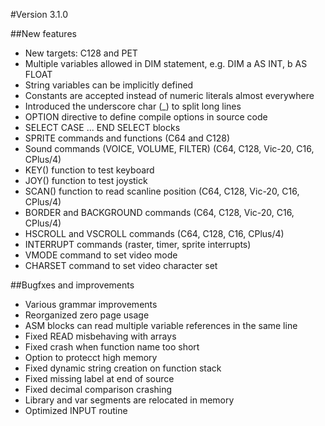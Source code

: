 #Version 3.1.0

##New features

- New targets: C128 and PET
- Multiple variables allowed in DIM statement, e.g. DIM a AS INT, b AS FLOAT
- String variables can be implicitly defined
- Constants are accepted instead of numeric literals almost everywhere
- Introduced the underscore char (_) to split long lines
- OPTION directive to define compile options in source code
- SELECT CASE ... END SELECT blocks
- SPRITE commands and functions (C64 and C128)
- Sound commands (VOICE, VOLUME, FILTER) (C64, C128, Vic-20, C16, CPlus/4)
- KEY() function to test keyboard
- JOY() function to test joystick
- SCAN() function to read scanline position (C64, C128, Vic-20, C16, CPlus/4)
- BORDER and BACKGROUND commands (C64, C128, Vic-20, C16, CPlus/4)
- HSCROLL and VSCROLL commands (C64, C128, C16, CPlus/4)
- INTERRUPT commands (raster, timer, sprite interrupts)
- VMODE command to set video mode
- CHARSET command to set video character set

##Bugfxes and improvements

- Various grammar improvements
- Reorganized zero page usage
- ASM blocks can read multiple variable references in the same line
- Fixed READ misbehaving with arrays
- Fixed crash when function name too short
- Option to protecct high memory
- Fixed dynamic string creation on function stack
- Fixed missing label at end of source
- Fixed decimal comparison crashing
- Library and var segments are relocated in memory
- Optimized INPUT routine
